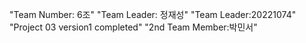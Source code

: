 "Team Number: 6조"
"Team Leader: 정재성"
"Team Leader:20221074"
"Project 03 version1 completed"
"2nd Team Member:박민서"